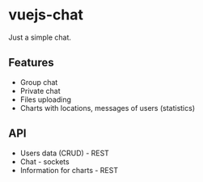 # vuejs-chat

Just a simple chat.

## Features

* Group chat
* Private chat
* Files uploading
* Charts with locations, messages of users (statistics)

## API

* Users data (CRUD) - REST
* Chat - sockets
* Information for charts - REST
